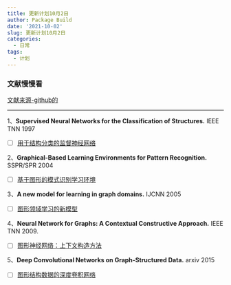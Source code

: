 ```yaml
---
title: 更新计划10月2日
author: Package Build
date: '2021-10-02'
slug: 更新计划10月2日
categories:
  - 日常
tags:
  - 计划
---
```


### 文献慢慢看

[文献来源-github的](https://github.com/thunlp/GNNPapers)

------

1、**Supervised Neural Networks for the Classification of Structures.** IEEE TNN 1997

-   [ ] [用于结构分类的监督神经网络](https://sci-hub.se/https://ieeexplore.ieee.org/abstract/document/572108)

2、**Graphical-Based Learning Environments for Pattern Recognition.** SSPR/SPR 2004

-   [ ] [基于图形的模式识别学习环境](https://link.springer.com/content/pdf/10.1007%2F978-3-540-27868-9_4.pdf)

3、**A new model for learning in graph domains.** IJCNN 2005

-   [ ] [图形领域学习的新模型](https://www.researchgate.net/profile/Franco-Scarselli/publication/4202380_A_new_model_for_earning_in_raph_domains/links/0c9605188cd580504f000000/A-new-model-for-earning-in-raph-domains.pdf)

4、**Neural Network for Graphs: A Contextual Constructive Approach.** IEEE TNN 2009.

-   [ ] [图形神经网络：上下文构造方法](https://sci-hub.se/https://ieeexplore.ieee.org/abstract/document/4773279)

5、**Deep Convolutional Networks on Graph-Structured Data.** arxiv 2015

-   [ ] [图形结构数据的深度卷积网络](https://arxiv.org/pdf/1506.05163.pdf)

